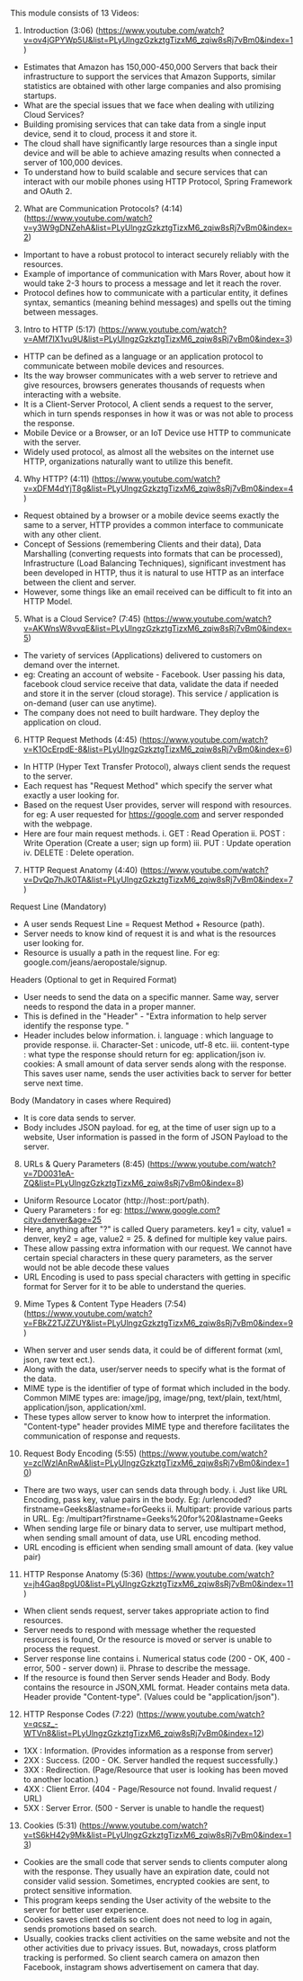 This module consists of 13 Videos: 

1. Introduction (3:06) (https://www.youtube.com/watch?v=ov4jGPYWp5U&list=PLyUlngzGzkztgTizxM6_zqiw8sRj7vBm0&index=1)

- Estimates that Amazon has 150,000-450,000 Servers that back their infrastructure to support the services that Amazon Supports, similar statistics are obtained with other large companies and also promising startups. 
- What are the special issues that we face when dealing with utilizing Cloud Services?
- Building promising services that can take data from a single input device, send it to cloud, process it and store it.
- The cloud shall have significantly large resources than a single input device and will be able to achieve amazing results when connected a server of 100,000 devices.
- To understand how to build scalable and secure services that can interact with our mobile phones using HTTP Protocol, Spring Framework and OAuth 2.


2. What are Communication Protocols? (4:14) (https://www.youtube.com/watch?v=y3W9gDNZehA&list=PLyUlngzGzkztgTizxM6_zqiw8sRj7vBm0&index=2)

- Important to have a robust protocol to interact securely reliably with the resources.
- Example of importance of communication with Mars Rover, about how it would take 2-3 hours to process a message and let it reach the rover.
- Protocol defines how to communicate with a particular entity, it defines syntax, semantics (meaning behind messages) and spells out the timing between messages. 


3. Intro to HTTP (5:17) (https://www.youtube.com/watch?v=AMf7IX1vu9U&list=PLyUlngzGzkztgTizxM6_zqiw8sRj7vBm0&index=3)

- HTTP can be defined as a language or an application protocol to communicate between mobile devices and resources.
- Its the way browser communicates with a web server to retrieve and give resources, browsers generates thousands of requests when interacting with a website.
- It is a Client-Server Protocol, A client sends a request to the server, which in turn spends responses in how it was or was not able to process the response.
- Mobile Device or a Browser, or an IoT Device use HTTP to communicate with the server.
- Widely used protocol, as almost all the websites on the internet use HTTP, organizations naturally want to utilize this benefit.


4. Why HTTP? (4:11) (https://www.youtube.com/watch?v=xDFM4dYjT8g&list=PLyUlngzGzkztgTizxM6_zqiw8sRj7vBm0&index=4)

- Request obtained by a browser or a mobile device seems exactly the same to a server, HTTP provides a common interface to communicate with any other client.
- Concept of Sessions (remembering Clients and their data), Data Marshalling (converting requests into formats that can be processed), Infrastructure (Load Balancing Techniques), significant investment has been developed in HTTP, thus it is natural to use HTTP as an interface between the client and server.
- However, some things like an email received can be difficult to fit into an HTTP Model.


5. What is a Cloud Service? (7:45) (https://www.youtube.com/watch?v=AKWnsW8vvqE&list=PLyUlngzGzkztgTizxM6_zqiw8sRj7vBm0&index=5)

- The variety of services (Applications) delivered to customers on demand over the internet.
- eg: Creating an account of website - Facebook. User passing his data, facebook cloud service receive that data, validate the data if needed and store it in the server (cloud storage). This service / application is on-demand (user can use anytime).
- The company does not need to built hardware. They deploy the application on cloud.


6. HTTP Request Methods (4:45) (https://www.youtube.com/watch?v=K1OcErpdE-8&list=PLyUlngzGzkztgTizxM6_zqiw8sRj7vBm0&index=6)

- In HTTP (Hyper Text Transfer Protocol), always client sends the request to the server.
- Each request has "Request Method" which specify the server what exactly a user looking for.
- Based on the request User provides, server will respond with resources. for eg: A user requested for https://google.com and server responded with the webpage.
- Here are four main request methods.
    i. GET      :   Read Operation
    ii. POST    :   Write Operation (Create a user; sign up form)
    iii. PUT    :   Update operation
    iv. DELETE  :   Delete operation.



7. HTTP Request Anatomy (4:40) (https://www.youtube.com/watch?v=DvQp7hJk0TA&list=PLyUlngzGzkztgTizxM6_zqiw8sRj7vBm0&index=7)

Request Line (Mandatory)
- A user sends Request Line = Request Method + Resource (path).
- Server needs to know kind of request it is and what is the resources user looking for.
- Resource is usually a path in the request line. For eg: google.com/jeans/aeropostale/signup.

Headers (Optional to get in Required Format)
- User needs to send the data on a specific manner. Same way, server needs to respond the data in a proper manner.
- This is defined in the "Header" - "Extra information to help server identify the response type. "
- Header includes below information.
    i. language     : which language to provide response.
    ii. Character-Set : unicode, utf-8 etc. 
    iii. content-type   : what type the response should return for eg: application/json
    iv. cookies: A small amount of data server sends along with the response. This saves user name, sends the user activities back to server for better serve next time.

Body (Mandatory in cases where Required)
- It is core data sends to server.
- Body includes JSON payload. for eg, at the time of user sign up to a website, User information is passed in the form of JSON Payload to the server.



8. URLs & Query Parameters (8:45) (https://www.youtube.com/watch?v=7D0031eA-ZQ&list=PLyUlngzGzkztgTizxM6_zqiw8sRj7vBm0&index=8)

- Uniform Resource Locator (http://host::port/path).
- Query Parameters : for eg: https://www.google.com?city=denver&age=25
- Here, anything after "?" is called Query parameters. key1 = city, value1 = denver, key2 = age,  value2 = 25. & defined for multiple key value pairs.
- These allow passing extra information with our request. We cannot have certain special characters in these query parameters, as the server would not be able decode these values
- URL Encoding is used to pass special characters with getting in specific format for Server for it to be able to understand the queries.



9. Mime Types & Content Type Headers (7:54) (https://www.youtube.com/watch?v=FBkZ2TJZZUY&list=PLyUlngzGzkztgTizxM6_zqiw8sRj7vBm0&index=9)

- When server and user sends data, it could be of different format (xml, json, raw text ect.).
- Along with the data, user/server needs to specify what is the format of the data.
- MIME type is the identifier of type of format which included in the body. Common MIME types are: image/jpg, image/png, text/plain, text/html, application/json, application/xml.
- These types allow server to know how to interpret the information. "Content-type" header provides MIME type and therefore facilitates the communication of response and requests. 



10. Request Body Encoding (5:55) (https://www.youtube.com/watch?v=zclWzlAnRwA&list=PLyUlngzGzkztgTizxM6_zqiw8sRj7vBm0&index=10)

- There are two ways, user can sends data through body.
    i. Just like URL Encoding, pass key, value pairs in the body. Eg: /urlencoded?firstname=Geeks&lastname=forGeeks
    ii. Multipart: provide various parts in URL. Eg: /multipart?firstname=Geeks%20for%20&lastname=Geeks
- When sending large file or binary data to server, use multipart method, when sending small amount of data, use URL encoding method.
- URL encoding is efficient when sending small amount of data. (key value pair)



11. HTTP Response Anatomy (5:36) (https://www.youtube.com/watch?v=jh4Gaq8pgU0&list=PLyUlngzGzkztgTizxM6_zqiw8sRj7vBm0&index=11)

- When client sends request, server takes appropriate action to find resources.
- Server needs to respond with message whether the requested resources is found, Or the resource is moved or server is unable to process the request.
- Server response line contains
        i. Numerical status code (200 - OK, 400 - error, 500 - server down)
        ii. Phrase to describe the message.
- If the resource is found then Server sends Header and Body. Body contains the resource in JSON,XML format. Header contains meta data. Header provide "Content-type". (Values could be "application/json"). 



12. HTTP Response Codes (7:22) (https://www.youtube.com/watch?v=qcsz_-WTVn8&list=PLyUlngzGzkztgTizxM6_zqiw8sRj7vBm0&index=12)

- 1XX : Information. (Provides information as a response from server)
- 2XX : Success. (200 - OK. Server handled the request successfully.)
- 3XX : Redirection. (Page/Resource that user is looking has been moved to another location.)
- 4XX : Client Error. (404 - Page/Resource not found. Invalid request / URL)
- 5XX : Server Error. (500 - Server is unable to handle the request)



13. Cookies (5:31) (https://www.youtube.com/watch?v=tS6kH42y9Mk&list=PLyUlngzGzkztgTizxM6_zqiw8sRj7vBm0&index=13)

- Cookies are the small code that server sends to clients computer along with the response. They usually have an expiration date, could not consider valid session. Sometimes, encrypted cookies are sent, to protect sensitive information.
- This program keeps sending the User activity of the website to the server for better user experience.
- Cookies saves client details so client does not need to log in again, sends promotions based on search.
- Usually, cookies tracks client activities on the same website and not the other activities due to privacy issues. But, nowadays, cross platform tracking is performed. So client search camera on amazon then Facebook, instagram shows advertisement on camera that day.

